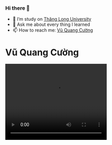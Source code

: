 ### Hi there 👋


- 🔭 I’m study on <a href="https://thanglong.edu.vn/" rel="nofollow">Thăng Long University</a>
- 💬 Ask me about every thing I learned
- 📫 How to reach me: <a href="https://www.facebook.com/quangcuong.vu.1998/" rel="nofollow">Vũ Quang Cường</a>

<h1> Vũ Quang Cường</h1>
<video width="320" height="240" controls="controls">
  <source src="https://www.youtube.com/watch?v=_O2L3g1ASZA" type="video/mp4" />
</video>
